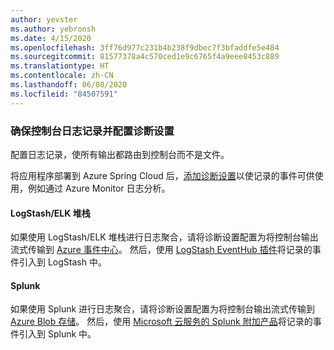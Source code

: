 ```yaml
---
author: yevster
ms.author: yebronsh
ms.date: 4/15/2020
ms.openlocfilehash: 3ff76d977c231b4b238f9dbec7f3bfaddfe5e484
ms.sourcegitcommit: 81577378a4c570ced1e9c6765f4a9eee8453c889
ms.translationtype: HT
ms.contentlocale: zh-CN
ms.lasthandoff: 06/08/2020
ms.locfileid: "84507591"
---
```

### <a name="ensure-console-logging-and-configure-diagnostic-settings"></a>确保控制台日志记录并配置诊断设置

配置日志记录，使所有输出都路由到控制台而不是文件。

将应用程序部署到 Azure Spring Cloud 后，[添加诊断设置](/azure/spring-cloud/diagnostic-services)以使记录的事件可供使用，例如通过 Azure Monitor 日志分析。

#### <a name="logstashelk-stack"></a>LogStash/ELK 堆栈

如果使用 LogStash/ELK 堆栈进行日志聚合，请将诊断设置配置为将控制台输出流式传输到 [Azure 事件中心](/azure/event-hubs/)。 然后，使用 [LogStash EventHub 插件](https://github.com/logstash-plugins/logstash-input-azure_event_hubs)将记录的事件引入到 LogStash 中。

#### <a name="splunk"></a>Splunk

如果使用 Splunk 进行日志聚合，请将诊断设置配置为将控制台输出流式传输到 [Azure Blob 存储](/azure/storage/blobs/)。 然后，使用 [Microsoft 云服务的 Splunk 附加产品](https://splunkbase.splunk.com/app/3757/)将记录的事件引入到 Splunk 中。
